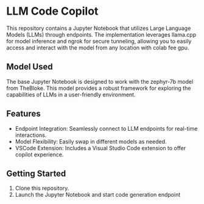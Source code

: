 # LLM Code Copilot



This repository contains a Jupyter Notebook that utilizes Large Language Models (LLMs) through endpoints. The implementation leverages llama.cpp for model inference and ngrok for secure tunneling, allowing you to easily access and interact with the model from any location with colab fee gpu.

## Model Used
The base Jupyter Notebook is designed to work with the zephyr-7b model from TheBloke. This model provides a robust framework for exploring the capabilities of LLMs in a user-friendly environment.

## Features
- Endpoint Integration: Seamlessly connect to LLM endpoints for real-time interactions.
- Model Flexibility: Easily swap in different models as needed.
- VSCode Extension: Includes a Visual Studio Code extension to offer copilot experience.


## Getting Started
1. Clone this repository.
2. Launch the Jupyter Notebook and start code generation endpoint
